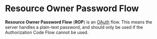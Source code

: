 # Resource Owner Password Flow

**Resource Owner Password Flow** (**ROP**) is an [OAuth](../protocols/oauth.md)
flow. This means the server handles a plain-text password, and should only be
used if the Authorization Code Flow cannot be used.
